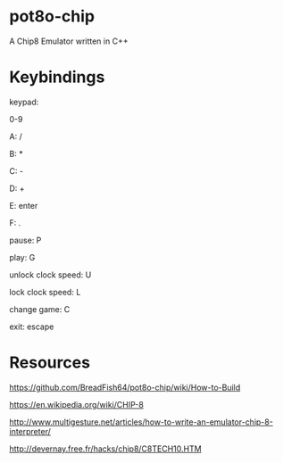 # pot8o-chip
A Chip8 Emulator written in C++

# Keybindings
keypad:

0-9

A: /

B: *

C: -

D: +

E: enter

F: .

pause: P

play: G

unlock clock speed: U

lock clock speed: L

change game: C

exit: escape

# Resources
https://github.com/BreadFish64/pot8o-chip/wiki/How-to-Build

https://en.wikipedia.org/wiki/CHIP-8

http://www.multigesture.net/articles/how-to-write-an-emulator-chip-8-interpreter/

http://devernay.free.fr/hacks/chip8/C8TECH10.HTM
